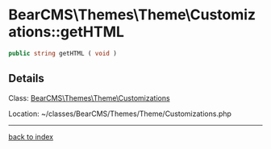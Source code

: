 # BearCMS\Themes\Theme\Customizations::getHTML

```php
public string getHTML ( void )
```

## Details

Class: [BearCMS\Themes\Theme\Customizations](bearcms.themes.theme.customizations.class.md)

Location: ~/classes/BearCMS/Themes/Theme/Customizations.php

---

[back to index](index.md)

